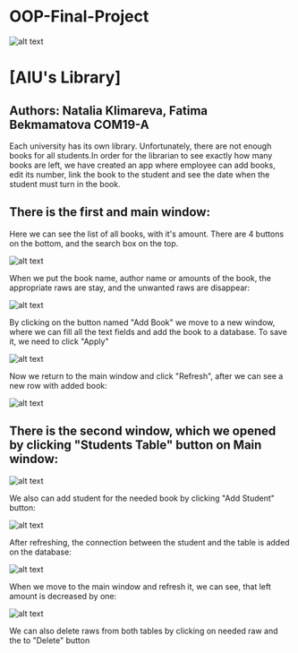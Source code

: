 # OOP-Final-Project

![alt text](https://upload.wikimedia.org/wikipedia/en/0/07/Ala-Too_International_University_Seal.png)

# [AIU's Library]

## Authors: Natalia Klimareva, Fatima Bekmamatova COM19-A

Each university has its own library. Unfortunately, there are not enough books for all students.In order for the librarian to see exactly how many books are left, we have created an app where employee can add books, edit its number, link the book to the student and see the date when the student must turn in the book.

## There is the first and main window: 

Here we can see the list of all books, with it's amount. There are 4 buttons on the bottom, and the search box on the top.

![alt text](https://github.com/MIA1kl/Final-Project/blob/master/ReadmeImages/2020-12-23_03-15-38.png?raw=true)


When we put the book name, author name or amounts of the book, the appropriate raws are stay, and the unwanted raws are disappear:

![alt text](https://github.com/MIA1kl/Final-Project/blob/master/ReadmeImages/2020-12-23_03-17-06.png?raw=true)

By clicking on the button named "Add Book" we move to a new window, where we can fill all the text fields and add the book to a database. To save it, we need to click "Apply"

![alt text](https://github.com/MIA1kl/Final-Project/blob/master/ReadmeImages/2020-12-23_03-19-55.png?raw=true)

Now we return to the main window and click "Refresh", after we can see a new row with added book:

![alt text](https://github.com/MIA1kl/Final-Project/blob/master/ReadmeImages/2020-12-23_03-23-55.png?raw=true)

## There is the second window, which we opened by clicking "Students Table" button on Main window: 

![alt text](https://github.com/MIA1kl/Final-Project/blob/master/ReadmeImages/2020-12-23_02-43-40.png?raw=true)

We also can add student for the needed book by clicking "Add Student" button:

![alt text](https://github.com/MIA1kl/Final-Project/blob/master/ReadmeImages/2020-12-23_03-28-54.png?raw=true)

After refreshing, the connection between the student and the table is added on the database:

![alt text](https://github.com/MIA1kl/Final-Project/blob/master/ReadmeImages/2020-12-23_03-30-10.png?raw=true)

When we move to the main window and refresh it, we can see, that left amount is decreased by one:

![alt text](https://github.com/MIA1kl/Final-Project/blob/master/ReadmeImages/2020-12-23_03-33-29.png?raw=true)

We can also delete raws from both tables by clicking on needed raw and the to "Delete" button
